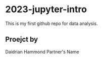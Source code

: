 # 2023-jupyter-intro

This is my first github repo for data analysis.

## Proejct by
Daidrian Hammond
Partner's Name